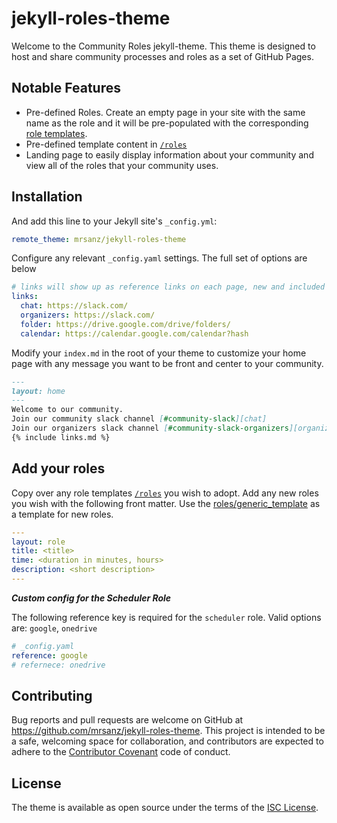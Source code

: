 # jekyll-roles-theme

Welcome to the Community Roles jekyll-theme.  This theme is designed to host and share community processes and roles as a set of GitHub Pages.

## Notable Features

* Pre-defined Roles. Create an empty page in your site with the same name as the role and it will be pre-populated with the corresponding [role templates](_includes/default_roles).
* Pre-defined template content in [`/roles`](/roles)
* Landing page to easily display information about your community and view all of the roles that your community uses.

## Installation

And add this line to your Jekyll site's `_config.yml`:

```yaml
remote_theme: mrsanz/jekyll-roles-theme
```

Configure any relevant `_config.yaml` settings.  The full set of options are below

```yaml
# links will show up as reference links on each page, new and included roles
links:
  chat: https://slack.com/
  organizers: https://slack.com/
  folder: https://drive.google.com/drive/folders/
  calendar: https://calendar.google.com/calendar?hash
```

Modify your `index.md` in the root of your theme to customize your home page with any message you want to be front and center to your community.
``` md
---
layout: home
---
Welcome to our community.
Join our community slack channel [#community-slack][chat]
Join our organizers slack channel [#community-slack-organizers][organizers]
{% include links.md %}
```

## Add your roles
Copy over any role templates [`/roles`](/roles) you wish to adopt.  Add any new roles you wish with the following front matter.  Use the [roles/generic_template](roles/generic_template.md) as a template for new roles.

```yaml
---
layout: role
title: <title>
time: <duration in minutes, hours>
description: <short description>
---
```

***Custom config for the Scheduler Role***

The following reference key is required for the `scheduler` role. Valid options are: `google`, `onedrive`
``` yaml
# _config.yaml
reference: google
# refernece: onedrive
```

## Contributing

Bug reports and pull requests are welcome on GitHub at https://github.com/mrsanz/jekyll-roles-theme. This project is intended to be a safe, welcoming space for collaboration, and contributors are expected to adhere to the [Contributor Covenant](http://contributor-covenant.org) code of conduct.

## License

The theme is available as open source under the terms of the [ISC License](https://opensource.org/licenses/ISC).


